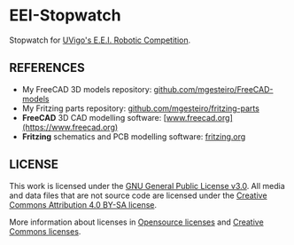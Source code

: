 # EEI-Stopwatch
Stopwatch for [UVigo's E.E.I. Robotic Competition](https://eei.robots.webs.uvigo.es/).


## REFERENCES

* My FreeCAD 3D models repository: [github.com/mgesteiro/FreeCAD-models](https://github.com/mgesteiro/FreeCAD-models)
* My Fritzing parts repository: [github.com/mgesteiro/fritzing-parts](https://github.com/mgesteiro/fritzing-parts)
* **FreeCAD** 3D CAD modelling software: [www.freecad.org](https://www.freecad.org)
* **Fritzing** schematics and PCB modelling software: [fritzing.org](https://fritzing.org)


## LICENSE

This work is licensed under the [GNU General Public License v3.0](LICENSE-GPLV30). All media and data files that are not source code are licensed under the [Creative Commons Attribution 4.0 BY-SA license](LICENSE-CCBYSA40).

More information about licenses in [Opensource licenses](https://opensource.org/licenses/) and [Creative Commons licenses](https://creativecommons.org/licenses/).
